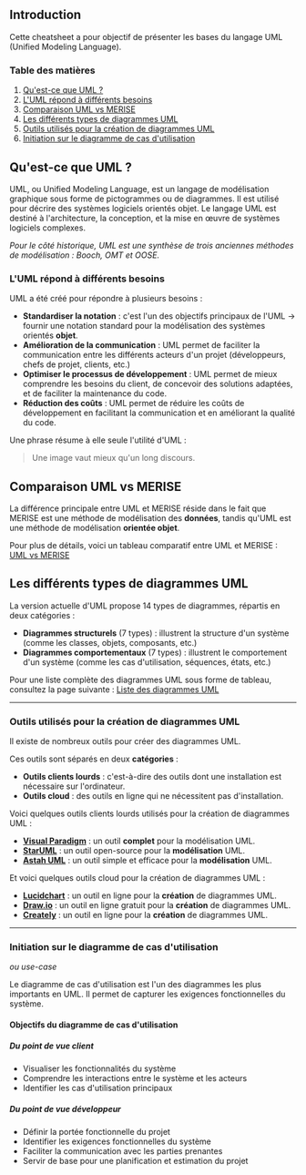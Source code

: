 ## Introduction

Cette cheatsheet a pour objectif de présenter les bases du langage UML (Unified Modeling Language). 

### Table des matières

1. [Qu'est-ce que UML ?](#qu'est-ce-que-uml)
2. [L'UML répond à différents besoins](#l'uml-répond-à-différents-besoins)
3. [Comparaison UML vs MERISE](#comparaison-uml-vs-merise)
4. [Les différents types de diagrammes UML](#les-différents-types-de-diagrammes-uml)
5. [Outils utilisés pour la création de diagrammes UML](#outils-utilisés-pour-la-création-de-diagrammes-uml)
6. [Initiation sur le diagramme de cas d'utilisation](#initiation-sur-le-diagramme-de-cas-d'utilisation)

## Qu'est-ce que UML ?

UML, ou Unified Modeling Language, est un langage de modélisation graphique sous forme de pictogrammes ou de diagrammes. Il est utilisé pour décrire des systèmes logiciels orientés objet. Le langage UML est destiné à l'architecture, la conception, et la mise en œuvre de systèmes logiciels complexes.

*Pour le côté historique, UML est une synthèse de trois anciennes méthodes de modélisation : Booch, OMT et OOSE.*

### L'UML répond à différents besoins

UML a été créé pour répondre à plusieurs besoins :

- **Standardiser la notation** : c'est l'un des objectifs principaux de l'UML → fournir une notation standard pour la modélisation des systèmes orientés **objet**.
- **Amélioration de la communication** : UML permet de faciliter la communication entre les différents acteurs d'un projet (développeurs, chefs de projet, clients, etc.)
- **Optimiser le processus de développement** : UML permet de mieux comprendre les besoins du client, de concevoir des solutions adaptées, et de faciliter la maintenance du code.
- **Réduction des coûts** : UML permet de réduire les coûts de développement en facilitant la communication et en améliorant la qualité du code.

Une phrase résume à elle seule l'utilité d'UML : 
> Une image vaut mieux qu'un long discours. 

## Comparaison UML vs MERISE

La différence principale entre UML et MERISE réside dans le fait que MERISE est une méthode de modélisation des **données**, tandis qu'UML est une méthode de modélisation **orientée objet**.

Pour plus de détails, voici un tableau comparatif entre UML et MERISE :
[UML vs MERISE](docs/uml-vs-merise.md)

## Les différents types de diagrammes UML

La version actuelle d'UML propose 14 types de diagrammes, répartis en deux catégories :

- **Diagrammes structurels** (7 types) : illustrent la structure d'un système (comme les classes, objets, composants, etc.)
- **Diagrammes comportementaux** (7 types) : illustrent le comportement d'un système (comme les cas d'utilisation, séquences, états, etc.)

Pour une liste complète des diagrammes UML sous forme de tableau, consultez la page suivante : [Liste des diagrammes UML](docs/liste-diagrammes-uml.md)

---

### Outils utilisés pour la création de diagrammes UML

Il existe de nombreux outils pour créer des diagrammes UML. 

Ces outils sont séparés en deux **catégories** :

- **Outils clients lourds** : c'est-à-dire des outils dont une installation est nécessaire sur l'ordinateur.
- **Outils cloud** : des outils en ligne qui ne nécessitent pas d'installation.

Voici quelques outils clients lourds utilisés pour la création de diagrammes UML :

- **[Visual Paradigm](https://www.visual-paradigm.com/)** : un outil **complet** pour la modélisation UML.
- **[StarUML](http://staruml.io/)** : un outil open-source pour la **modélisation** UML.
- **[Astah UML](http://astah.net/editions/uml-new)** : un outil simple et efficace pour la **modélisation** UML.

Et voici quelques outils cloud pour la création de diagrammes UML :

- **[Lucidchart](https://www.lucidchart.com/)** : un outil en ligne pour la **création** de diagrammes UML.
- **[Draw.io](https://www.draw.io/)** : un outil en ligne gratuit pour la **création** de diagrammes UML.
- **[Creately](https://creately.com/)** : un outil en ligne pour la **création** de diagrammes UML.

---

### Initiation sur le diagramme de cas d'utilisation
*ou use-case*

Le diagramme de cas d'utilisation est l'un des diagrammes les plus importants en UML. Il permet de capturer les exigences fonctionnelles du système.

#### Objectifs du diagramme de cas d'utilisation
##### Du point de vue client 
- Visualiser les fonctionnalités du système
- Comprendre les interactions entre le système et les acteurs
- Identifier les cas d'utilisation principaux


##### Du point de vue développeur
- Définir la portée fonctionnelle du projet
- Identifier les exigences fonctionnelles du système
- Faciliter la communication avec les parties prenantes
- Servir de base pour une planification et estimation du projet